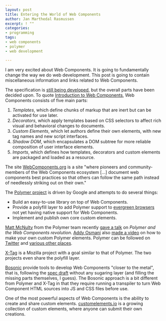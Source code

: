 ```yaml
---
layout: post
title: Entering the World of Web Components
author: Jan Marthedal Rasmussen
excerpt: ! ""
categories:
- programming
tags:
- web components
- polymer
- web development

---
```

I am very excited about Web Components. It is going to fundamentally change the way we do web development. This post is going to contain miscellaneous information and links related to Web Components.

The specification is [still being developed](http://www.w3.org/standards/techs/components), but the overall parts have been decided upon. To quote [Introduction to Web Components](http://www.w3.org/TR/components-intro/), Web Components consists of five main parts:

 1. *Templates*, which define chunks of markup that are inert but can be activated for use later.
 2. *Decorators*, which apply templates based on CSS selectors to affect rich visual and behavioral changes to documents.
 3. *Custom Elements*, which let authors define their own elements, with new tag names and new script interfaces.
 4. *Shadow DOM*, which encapsulates a DOM subtree for more reliable composition of user interface elements.
 5. *Imports*, which defines how templates, decorators and custom elements are packaged and loaded as a resource.

The site [WebComponents.org](http://webcomponents.org) is a site "where pioneers and community-members of the Web Components ecosystem \[...\] document web components best practices so that others can follow the same path instead of needlessly striking out on their own."

The [Polymer project](http://www.polymer-project.org/) is driven by Google and attempts to do several things:

 * Build an easy-to-use library on top of Web Components.
 * Provide a polyfill layer to add Polymer support to [evergreen browsers](http://www.yetihq.com/blog/evergreen-web-browser/) not yet having native support for Web Components.
 * Implement and publish own core custom elements.

[Matt McNulty](https://twitter.com/mattsmcnulty) from the Polymer team recently [gave a talk](https://www.youtube.com/watch?v=yRbOSdAe_JU) on *Polymer and the Web Components revolution*. [Addy Osmani](https://twitter.com/addyosmani) also [made a video](https://www.youtube.com/watch?v=2toYLLcoY14) on how to make your own custom Polymer elements. Polymer can be followed on [Twitter](http://twitter.com/polymer) and [various other places](http://www.polymer-project.org/discuss.html).

[X-Tag](x-tags.org) is a Mozilla project with a goal similar to that of Polymer. The two projects even share the polyfill layer.

[Bosonic](http://bosonic.github.io) provide tools to develop Web Components "closer to the metal", that is, following the [spec draft](http://www.w3.org/TR/components-intro) without any sugaring layer (and filling the missing parts themselves, I guess). The Bosonic approach is a bit different from Polymer and X-Tag in that they require running a transpiler to turn Web Component HTML sources into JS and CSS files before use.

One of the most powerful aspects of Web Components is the ability to create and share custom elements. [customelements.io](http://customelements.io) is a growing collection of custom elements, where anyone can submit their own creations.

